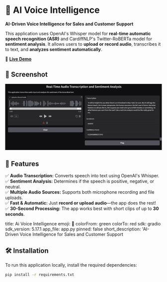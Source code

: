 
# 🏃 AI Voice Intelligence


**AI-Driven Voice Intelligence for Sales and Customer Support**

This application uses OpenAI's Whisper model for **real-time automatic speech recognition (ASR)** and CardiffNLP's Twitter-RoBERTa model for **sentiment analysis**. It allows users to **upload or record audio**, transcribes it to text, and **analyzes sentiment automatically**.

🔗 **[Live Demo](https://huggingface.co/spaces/Sumit404/ai-voice-intelligence)**

## 📸 Screenshot
![App Screenshot](ss_ai.png)


## 🚀 Features
✅ **Audio Transcription:** Converts speech into text using OpenAI's Whisper.  
✅ **Sentiment Analysis:** Determines if the speech is positive, negative, or neutral.  
✅ **Multiple Audio Sources:** Supports both microphone recording and file uploads.  
✅ **Fast & Automatic:** Just **record or upload audio**—the app does the rest!  
✅ **30-Second Processing:** The app works best with short clips of up to **30 seconds**.

title: Ai Voice Intelligence
emoji: 🏃
colorFrom: green
colorTo: red
sdk: gradio
sdk_version: 5.17.1
app_file: app.py
pinned: false
short_description: 'AI-Driven Voice Intelligence for Sales and Customer Support

## 🛠️ Installation
To run this application locally, install the required dependencies:

```bash
pip install -r requirements.txt
